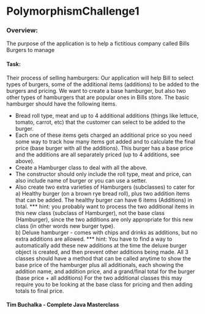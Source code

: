 # PolymorphismChallenge1
### Overview: 
The purpose of the application is to help a fictitious company called Bills Burgers to manage

#### Task:
Their process of selling hamburgers:
 Our application will help Bill to select types of burgers, some of the additional items (additions) to
 be added to the burgers and pricing.
 We want to create a base hamburger, but also two other types of hamburgers that are popular ones in Bills store.
 The basic hamburger should have the following items.
 + Bread roll type, meat and up to 4 additional additions (things like lettuce, tomato, carrot, etc) that
 the customer can select to be added to the burger.
 + Each one of these items gets charged an additional price so you need some way to track how many items got added
 and to calculate the final price (base burger with all the additions).
 This burger has a base price and the additions are all separately priced (up to 4 additions, see above).
 + Create a Hamburger class to deal with all the above.
 + The constructor should only include the roll type, meat and price, can also include name of burger or you 
 can use a setter.
 + Also create two extra varieties of Hamburgers (subclasses) to cater for <br />
a) Healthy burger (on a brown rye bread roll), plus two addition items that can be added.
 The healthy burger can have 6 items (Additions) in total.
 *** hint:  you probably want to process the two additional items in this new class (subclass of Hamburger),
 not the base class (Hamburger), since the two additions are only appropriate for this new class
 (in other words new burger type).<br />
 b) Deluxe hamburger - comes with chips and drinks as additions, but no extra additions are allowed.
 *** hint:  You have to find a way to automatically add these new additions at the time the deluxe burger
 object is created, and then prevent other additions being made.
  All 3 classes should have a method that can be called anytime to show the base price of the hamburger
 plus all additionals, each showing the addition name, and addition price, and a grand/final total for the
 burger (base price + all additions)
 For the two additional classes this may require you to be looking at the base class for pricing and then
 adding totals to final price.


#### Tim Buchalka - Complete Java Masterclass
